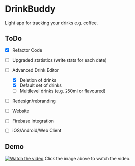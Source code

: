 #  DrinkBuddy
Light app for tracking your drinks e.g. coffee.


## ToDo
- [x] Refactor Code
- [ ] Upgraded statistics (write stats for each date)
- [ ] Advanced Drink Editor
    - [x] Deletion of drinks
    - [x] Default set of drinks
    - [ ] Multilevel drinks (e.g. 250ml or flavoured)
- [ ] Redesign/rebranding 
- [ ] Website
- [ ] Firebase Integration
- [ ] iOS/Android/Web Client


## Demo
[![Watch the video](https://img.youtube.com/vi/BwM-cdIwNIk/0.jpg)](https://www.youtube.com/watch?v=BwM-cdIwNIk)
Click the image above to watch the video.
